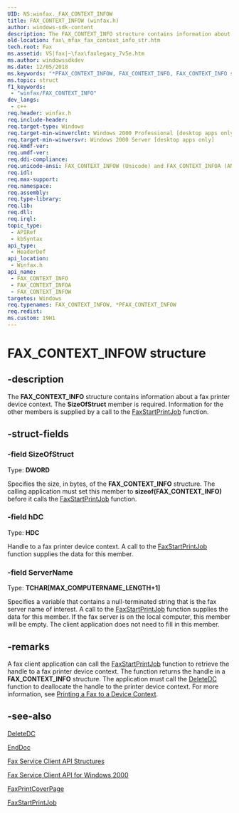 ```yaml
---
UID: NS:winfax._FAX_CONTEXT_INFOW
title: FAX_CONTEXT_INFOW (winfax.h)
author: windows-sdk-content
description: The FAX_CONTEXT_INFO structure contains information about a fax printer device context. The SizeOfStruct member is required. Information for the other members is supplied by a call to the FaxStartPrintJob function.
old-location: fax\_mfax_fax_context_info_str.htm
tech.root: Fax
ms.assetid: VS|fax|~\fax\faxlegacy_7v5e.htm
ms.author: windowssdkdev
ms.date: 12/05/2018
ms.keywords: "*PFAX_CONTEXT_INFOW, FAX_CONTEXT_INFO, FAX_CONTEXT_INFO structure [Fax Service], FAX_CONTEXT_INFOA, FAX_CONTEXT_INFOW, PFAX_CONTEXT_INFO, PFAX_CONTEXT_INFO structure pointer [Fax Service], _mfax_fax_context_info_str, fax._mfax_fax_context_info_str, winfax/FAX_CONTEXT_INFO, winfax/FAX_CONTEXT_INFOA, winfax/FAX_CONTEXT_INFOW, winfax/PFAX_CONTEXT_INFO"
ms.topic: struct
f1_keywords: 
 - "winfax/FAX_CONTEXT_INFO"
dev_langs:
 - c++
req.header: winfax.h
req.include-header: 
req.target-type: Windows
req.target-min-winverclnt: Windows 2000 Professional [desktop apps only]
req.target-min-winversvr: Windows 2000 Server [desktop apps only]
req.kmdf-ver: 
req.umdf-ver: 
req.ddi-compliance: 
req.unicode-ansi: FAX_CONTEXT_INFOW (Unicode) and FAX_CONTEXT_INFOA (ANSI)
req.idl: 
req.max-support: 
req.namespace: 
req.assembly: 
req.type-library: 
req.lib: 
req.dll: 
req.irql: 
topic_type:
 - APIRef
 - kbSyntax
api_type:
 - HeaderDef
api_location:
 - Winfax.h
api_name:
 - FAX_CONTEXT_INFO
 - FAX_CONTEXT_INFOA
 - FAX_CONTEXT_INFOW
targetos: Windows
req.typenames: FAX_CONTEXT_INFOW, *PFAX_CONTEXT_INFOW
req.redist: 
ms.custom: 19H1
---
```


# FAX_CONTEXT_INFOW structure


## -description


The <b>FAX_CONTEXT_INFO</b> structure contains information about a fax printer device context. The <b>SizeOfStruct</b> member is required. Information for the other members is supplied by a call to the <a href="https://docs.microsoft.com/previous-versions/windows/desktop/api/winfax/nf-winfax-faxstartprintjoba">FaxStartPrintJob</a> function.


## -struct-fields




### -field SizeOfStruct

Type: <b>DWORD</b>

Specifies the size, in bytes, of the <b>FAX_CONTEXT_INFO</b> structure. The calling application must set this member to <b>sizeof(FAX_CONTEXT_INFO)</b> before it calls the <a href="https://docs.microsoft.com/previous-versions/windows/desktop/api/winfax/nf-winfax-faxstartprintjoba">FaxStartPrintJob</a> function.


### -field hDC

Type: <b>HDC</b>

Handle to a fax printer device context. A call to the <a href="https://docs.microsoft.com/previous-versions/windows/desktop/api/winfax/nf-winfax-faxstartprintjoba">FaxStartPrintJob</a> function supplies the data for this member.


### -field ServerName

Type: <b>TCHAR[MAX_COMPUTERNAME_LENGTH+1]</b>

Specifies a variable that contains a null-terminated string that is the fax server name of interest. A call to the <a href="https://docs.microsoft.com/previous-versions/windows/desktop/api/winfax/nf-winfax-faxstartprintjoba">FaxStartPrintJob</a> function supplies the data for this member. If the fax server is on the local computer, this member will be empty. The client application does not need to fill in this member.


## -remarks



A fax client application can call the <a href="https://docs.microsoft.com/previous-versions/windows/desktop/api/winfax/nf-winfax-faxstartprintjoba">FaxStartPrintJob</a> function to retrieve the handle to a fax printer device context. The function returns the handle in a <b>FAX_CONTEXT_INFO</b> structure. The application must call the <a href="https://docs.microsoft.com/windows/desktop/api/wingdi/nf-wingdi-deletedc">DeleteDC</a> function to deallocate the handle to the printer device context. For more information, see <a href="https://docs.microsoft.com/previous-versions/windows/desktop/fax/-mfax-printing-a-fax-to-a-device-context">Printing a Fax to a Device Context</a>.




## -see-also




<a href="https://docs.microsoft.com/windows/desktop/api/wingdi/nf-wingdi-deletedc">DeleteDC</a>



<a href="https://docs.microsoft.com/windows/desktop/api/wingdi/nf-wingdi-enddoc">EndDoc</a>



<a href="https://docs.microsoft.com/previous-versions/windows/desktop/fax/-mfax-fax-service-client-api-structures">Fax Service Client API Structures</a>



<a href="https://docs.microsoft.com/previous-versions/windows/desktop/fax/-mfax-fax-service-client-api-for-windows-2000">Fax Service Client API for Windows 2000</a>



<a href="https://docs.microsoft.com/previous-versions/windows/desktop/api/winfax/nf-winfax-faxprintcoverpagea">FaxPrintCoverPage</a>



<a href="https://docs.microsoft.com/previous-versions/windows/desktop/api/winfax/nf-winfax-faxstartprintjoba">FaxStartPrintJob</a>
 

 

